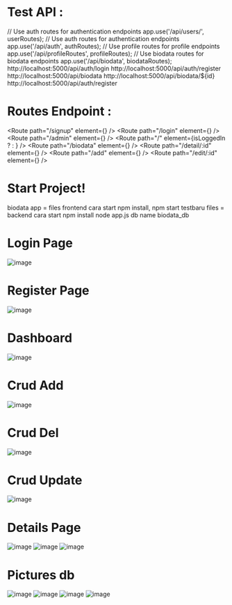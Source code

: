 Test API : 
============================================================
// Use auth routes for authentication endpoints
app.use('/api/users/', userRoutes);
// Use auth routes for authentication endpoints
app.use('/api/auth', authRoutes);
// Use profile routes for profile endpoints
app.use('/api/profileRoutes', profileRoutes);
// Use biodata routes for biodata endpoints
app.use('/api/biodata', biodataRoutes);
http://localhost:5000/api/auth/login
http://localhost:5000/api/auth/register
http://localhost:5000/api/biodata
http://localhost:5000/api/biodata/${id}
http://localhost:5000/api/auth/register


Routes Endpoint :
============================================================
<Route path="/signup" element={<Signup />} />
<Route path="/login" element={<Login />} />
<Route path="/admin" element={<AdminPanel />} />
<Route path="/" element={isLoggedIn ? <Navigate to="/dashboard" /> : <Navigate to="/login" />} />
<Route path="/biodata" element={<EntryBiodata />} />
<Route path="/detail/:id" element={<DetailBiodata />} />
<Route path="/add" element={<AddBiodata />} />
<Route path="/edit/:id" element={<EditBiodata />} />

Start Project!
============================================================
biodata app     = files frontend cara start npm install, npm start
testbaru files  = backend cara start npm install node app.js
db name biodata_db



Login Page
=========================================================================================
![image](https://github.com/user-attachments/assets/1a2e89e9-17d6-4383-9cc8-679bbe680dd8)

Register Page
=========================================================================================
![image](https://github.com/user-attachments/assets/ef8bbd96-2338-47be-98ff-4bc32814dc63)

Dashboard 
=========================================================================================
![image](https://github.com/user-attachments/assets/a9774c2f-e56a-44f7-87e1-19a013ba078b)

Crud Add
=========================================================================================
![image](https://github.com/user-attachments/assets/eecf6bb3-7d76-4b4b-9e38-140c20e64693)

Crud Del
=========================================================================================
![image](https://github.com/user-attachments/assets/fe6d8882-d68c-4ebf-a44e-bfc6ae4f7f4b)

Crud Update
=========================================================================================
![image](https://github.com/user-attachments/assets/f119e27f-cbbf-4c6c-9f64-1e001bd0da05)

Details Page
=========================================================================================
![image](https://github.com/user-attachments/assets/3bbc8d10-c5ee-48f5-9706-29c47470b095)
![image](https://github.com/user-attachments/assets/306e4690-34eb-40f5-932e-18c694d4b2ca)
![image](https://github.com/user-attachments/assets/48778359-f014-4777-9d12-c38398b1a21d)

Pictures db
=========================================================================================
![image](https://github.com/user-attachments/assets/b52b45fe-c44f-490c-a3da-a505f0bf70b8)
![image](https://github.com/user-attachments/assets/edac63e5-4a25-483d-8f3e-08aad4ab9f9a)
![image](https://github.com/user-attachments/assets/06e95868-aeef-4558-8ffc-2508bbbc0897)
![image](https://github.com/user-attachments/assets/5326b326-31b5-4539-b3b5-ccfca2987306)

